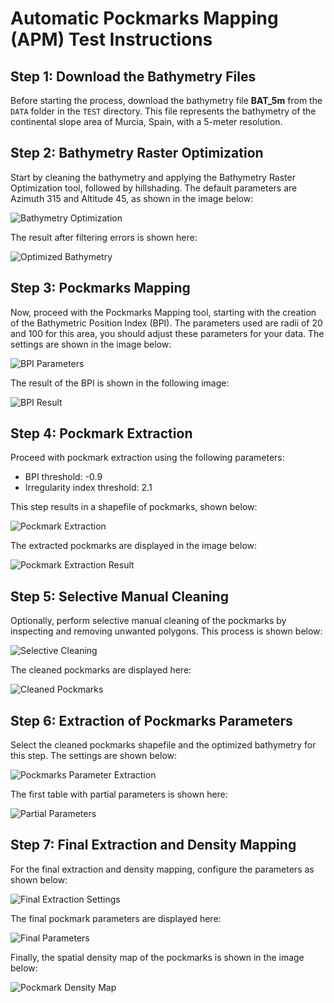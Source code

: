 # Automatic Pockmarks Mapping (APM) Test Instructions

## Step 1: Download the Bathymetry Files
Before starting the process, download the bathymetry file **BAT_5m** from the `DATA` folder in the `TEST` directory. This file represents the bathymetry of the continental slope area of Murcia, Spain, with a 5-meter resolution.

## Step 2: Bathymetry Raster Optimization
Start by cleaning the bathymetry and applying the Bathymetry Raster Optimization tool, followed by hillshading. The default parameters are Azimuth 315 and Altitude 45, as shown in the image below:

![Bathymetry Optimization](https://gemar-ieo.github.io/APM/test/Images/02_BLOQUE1_PANTALLA.jpg)

The result after filtering errors is shown here:

![Optimized Bathymetry](https://gemar-ieo.github.io/APM/test/Images/03_BLOQUE1_RESULTADO.jpg)

## Step 3: Pockmarks Mapping
Now, proceed with the Pockmarks Mapping tool, starting with the creation of the Bathymetric Position Index (BPI). The parameters used are radii of 20 and 100 for this area, you should adjust these parameters for your data. The settings are shown in the image below:

![BPI Parameters](https://gemar-ieo.github.io/APM/test/Images/04_BLOQUE2A_PANTALLA.jpg)

The result of the BPI is shown in the following image:

![BPI Result](https://gemar-ieo.github.io/APM/test/Images/05_BLOQUE2A_RESULTADO.jpg)

## Step 4: Pockmark Extraction
Proceed with pockmark extraction using the following parameters:
- BPI threshold: -0.9
- Irregularity index threshold: 2.1

This step results in a shapefile of pockmarks, shown below:

![Pockmark Extraction](https://gemar-ieo.github.io/APM/test/Images/06_BLOQUE2B_PANTALLA.jpg)

The extracted pockmarks are displayed in the image below:

![Pockmark Extraction Result](https://gemar-ieo.github.io/APM/test/Images/07_BLOQUE2B_RESULTADO.jpg)

## Step 5: Selective Manual Cleaning
Optionally, perform selective manual cleaning of the pockmarks by inspecting and removing unwanted polygons. This process is shown below:

![Selective Cleaning](https://gemar-ieo.github.io/APM/test/Images/08_BLOQUE2C_PANTALLA.jpg)

The cleaned pockmarks are displayed here:

![Cleaned Pockmarks](https://gemar-ieo.github.io/APM/test/Images/10_BLOQUE2C_RESULTADO.jpg)

## Step 6: Extraction of Pockmarks Parameters
Select the cleaned pockmarks shapefile and the optimized bathymetry for this step. The settings are shown below:

![Pockmarks Parameter Extraction](https://gemar-ieo.github.io/APM/test/Images/11_BLOQUE3A_PANTALLA.jpg)

The first table with partial parameters is shown here:

![Partial Parameters](https://gemar-ieo.github.io/APM/test/Images/12_BLOQUE3A_RESULTADO.jpg)

## Step 7: Final Extraction and Density Mapping
For the final extraction and density mapping, configure the parameters as shown below:

![Final Extraction Settings](https://gemar-ieo.github.io/APM/test/Images/13_BLOQUE3B_PANTALLA.jpg)

The final pockmark parameters are displayed here:

![Final Parameters](https://gemar-ieo.github.io/APM/test/Images/15_BLOQUE3B_RESULTADO2.jpg)

Finally, the spatial density map of the pockmarks is shown in the image below:

![Pockmark Density Map](https://gemar-ieo.github.io/APM/test/Images/14_BLOQUE3B_RESULTADO1.jpg)
